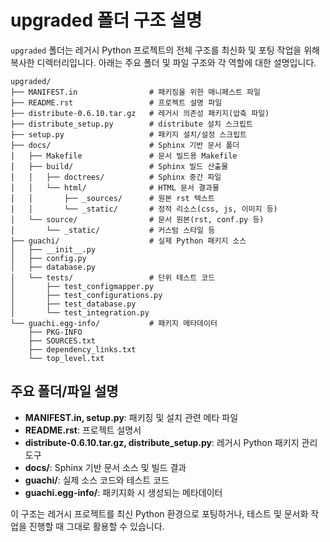# upgraded 폴더 구조 설명

`upgraded` 폴더는 레거시 Python 프로젝트의 전체 구조를 최신화 및 포팅 작업을 위해 복사한 디렉터리입니다. 아래는 주요 폴더 및 파일 구조와 각 역할에 대한 설명입니다.

```
upgraded/
├── MANIFEST.in                # 패키징을 위한 매니페스트 파일
├── README.rst                 # 프로젝트 설명 파일
├── distribute-0.6.10.tar.gz   # 레거시 의존성 패키지(압축 파일)
├── distribute_setup.py        # distribute 설치 스크립트
├── setup.py                   # 패키지 설치/설정 스크립트
├── docs/                      # Sphinx 기반 문서 폴더
│   ├── Makefile               # 문서 빌드용 Makefile
│   ├── build/                 # Sphinx 빌드 산출물
│   │   ├── doctrees/          # Sphinx 중간 파일
│   │   └── html/              # HTML 문서 결과물
│   │       ├── _sources/      # 원본 rst 텍스트
│   │       └── _static/       # 정적 리소스(css, js, 이미지 등)
│   └── source/                # 문서 원본(rst, conf.py 등)
│       └── _static/           # 커스텀 스타일 등
├── guachi/                    # 실제 Python 패키지 소스
│   ├── __init__.py
│   ├── config.py
│   ├── database.py
│   └── tests/                 # 단위 테스트 코드
│       ├── test_configmapper.py
│       ├── test_configurations.py
│       ├── test_database.py
│       └── test_integration.py
└── guachi.egg-info/           # 패키지 메타데이터
    ├── PKG-INFO
    ├── SOURCES.txt
    ├── dependency_links.txt
    └── top_level.txt
```

## 주요 폴더/파일 설명
- **MANIFEST.in, setup.py**: 패키징 및 설치 관련 메타 파일
- **README.rst**: 프로젝트 설명서
- **distribute-0.6.10.tar.gz, distribute_setup.py**: 레거시 Python 패키지 관리 도구
- **docs/**: Sphinx 기반 문서 소스 및 빌드 결과
- **guachi/**: 실제 소스 코드와 테스트 코드
- **guachi.egg-info/**: 패키지화 시 생성되는 메타데이터

이 구조는 레거시 프로젝트를 최신 Python 환경으로 포팅하거나, 테스트 및 문서화 작업을 진행할 때 그대로 활용할 수 있습니다.

